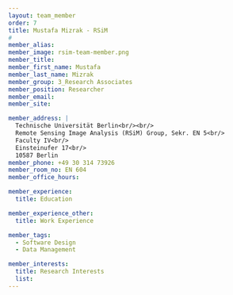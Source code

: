 ```yaml
---
layout: team_member
order: 7
title: Mustafa Mizrak - RSiM
#
member_alias:
member_image: rsim-team-member.png
member_title:
member_first_name: Mustafa
member_last_name: Mizrak
member_group: 3_Research Associates
member_position: Researcher
member_email:
member_site:

member_address: |
  Technische Universität Berlin<br/><br/>
  Remote Sensing Image Analysis (RSiM) Group, Sekr. EN 5<br/>
  Faculty IV<br/>
  Einsteinufer 17<br/>
  10587 Berlin
member_phone: +49 30 314 73926
member_room_no: EN 604
member_office_hours:

member_experience:
  title: Education

member_experience_other:
  title: Work Experience

member_tags:
  - Software Design
  - Data Management

member_interests:
  title: Research Interests
  list:
---
```

